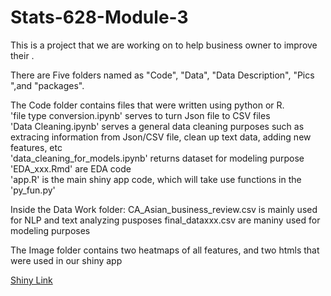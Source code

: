# Stats-628-Module-3

This is a project that we are working on to help business owner to improve their .

There are Five folders named as "Code", "Data", "Data Description", "Pics ",and "packages". <br />

The Code folder contains files that were written using python or R. <br />
'file type conversion.ipynb' serves to turn Json file to CSV files <br />
'Data Cleaning.ipynb' serves a general data cleaning purposes such as extracing information from Json/CSV file, clean up text data, adding new features, etc <br />
'data_cleaning_for_models.ipynb' returns dataset for modeling purpose <br />
'EDA_xxx.Rmd' are EDA code <br />
'app.R' is the main shiny app code, which will take use functions in the 'py_fun.py' <br />


Inside the Data Work folder:
CA_Asian_business_review.csv is mainly used for NLP and text analyzing pusposes
final_dataxxx.csv are maniny used for modeling purposes

The Image folder contains two heatmaps of all features, and two htmls that were used in our shiny app


[Shiny Link](https://whvicc-shunyi-huang.shinyapps.io/upload_shiny/)

